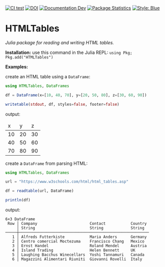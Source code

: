 <div>
<a href="https://github.com/cecoeco/HTMLTables.jl/actions/workflows/CI.yml"><img alt="CI test" src="https://github.com/cecoeco/HTMLTables.jl/actions/workflows/CI.yml/badge.svg"></a>
<a href="https://zenodo.org/doi/10.5281/zenodo.11253769"><img src="https://zenodo.org/badge/779591300.svg" alt="DOI"></a>
<a href="https://cecoeco.github.io/HTMLTables.jl/dev/"><img src="https://img.shields.io/badge/docs-dev-blue.svg" alt="Documentation Dev"></a>
<a href="https://juliapkgstats.com/pkg/HTMLTables"><img src="https://img.shields.io/badge/dynamic/json?url=http%3A%2F%2Fjuliapkgstats.com%2Fapi%2Fv1%2Ftotal_downloads%2FHTMLTables&query=total_requests&label=Downloads" alt="Package Statistics"></a>
<a href="https://github.com/JuliaDiff/BlueStyle"><img alt="Style: Blue" src="https://img.shields.io/badge/code%20style-blue-4495d1.svg"></a>

</div>

# HTMLTables

<i>Julia package for reading and writing HTML tables.</i>

**Installation:** use this command in the Julia REPL: `using Pkg; Pkg.add("HTMLTables")`

**Examples:**

create an HTML table using a `DataFrame`:

```julia
using HTMLTables, DataFrames

df = DataFrame(x=[10, 40, 70], y=[20, 50, 80], z=[30, 60, 90])

writetable(stdout, df, styles=false, footer=false)
```

output:

<table>
<thead>
<tr>
<td>x</td>
<td>y</td>
<td>z</td>
</tr>
</thead>
<tbody>
<tr>
<td title="10">10</td>
<td title="20">20</td>
<td title="30">30</td>
</tr>
<tr>
<td title="40">40</td>
<td title="50">50</td>
<td title="60">60</td>
</tr>
<tr>
<td title="70">70</td>
<td title="80">80</td>
<td title="90">90</td>
</tr>
</tbody>
</table>

create a `DataFrame` from parsing HTML:

```julia
using HTMLTables, DataFrames

url = "https://www.w3schools.com/html/html_tables.asp"

df = readtable(url, DataFrame)

println(df)
```

output:

```
6×3 DataFrame
 Row │ Company                       Contact           Country
     │ String                        String            String
─────┼─────────────────────────────────────────────────────────
   1 │ Alfreds Futterkiste           Maria Anders      Germany
   2 │ Centro comercial Moctezuma    Francisco Chang   Mexico
   3 │ Ernst Handel                  Roland Mendel     Austria
   4 │ Island Trading                Helen Bennett     UK
   5 │ Laughing Bacchus Winecellars  Yoshi Tannamuri   Canada
   6 │ Magazzini Alimentari Riuniti  Giovanni Rovelli  Italy
```
